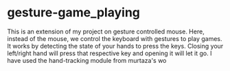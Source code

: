# gesture-game_playing
This is an extension of my project on gesture controlled mouse. Here, instead of the mouse, we control the keyboard with gestures to play games.
It works by detecting the state of your hands to press the keys. Closing your left/right hand will press that respective key and opening it will let it go. I have used the hand-tracking module from murtaza's wo
